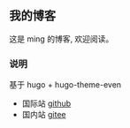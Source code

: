 ## 我的博客

这是 ming 的博客,  欢迎阅读。

### 说明 

基于 hugo + hugo-theme-even

- 国际站 [github](https://github.com/feitian124/blog)
- 国内站 [gitee](https://gitee.com/feitian124/blog)
